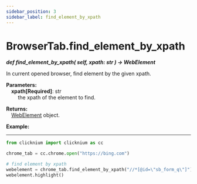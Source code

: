 ```yaml
---
sidebar_position: 3
sidebar_label: find_element_by_xpath
---
```

# BrowserTab.find_element_by_xpath
***def find_element_by_xpath(
        self,
        xpath: str
    ) -> WebElement***  

In current opened browser, find element by the given xpath.  

**Parameters:**  
    &emsp;**xpath[Required]**: str     
        &emsp;&emsp; the xpath of the element to find.   

**Returns:**  
    &emsp;[WebElement](./webelement/webelement.md) object.

**Example:**
***
```python
from clicknium import clicknium as cc

chrome_tab = cc.chrome.open("https://bing.com")

# find element by xpath
webelement = chrome_tab.find_element_by_xpath("//*[@id=\"sb_form_q\"]")
webelement.highlight()

```